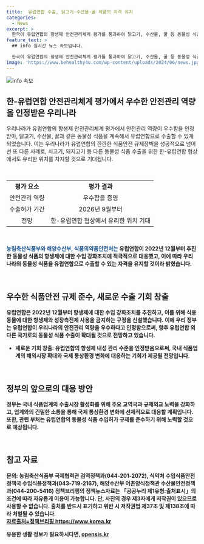 ```yaml
---
title:  유럽연합 수출, 닭고기·수산물·꿀 제품의 자격 유지
categories:
  - News
excerpt: >
  한국이 유럽연합의 항생제 안전관리체계 평가를 통과하여 닭고기, 수산물, 꿀 등 동물성 식품을 계속 수출할 수 있게 되었다. 이로써 한유럽연합 협상에서 유리한 위치를 차지할 것으로 기대되며, 유럽연합의 동물성 식품 수입허용국가 목록에 포함된 것은 나라의 항생제 내성 관리 수준을 인정받은 결과로 향후 해외시장이 확장될 것으로 전망된다. 농림축산식품부, 해양수산부, 식품의약품안전처가 이에 대해 긍정적으로 대응하고 있다.
feature_text: >
  ## info 실시간 뉴스 속보입니다.

  한국이 유럽연합의 항생제 안전관리체계 평가를 통과하여 닭고기, 수산물, 꿀 등 동물성 식품을 계속 수출할 수 있게 되었다. 이로써 한유럽연합 협상에서 유리한 위치를 차지할 것으로 기대되며, 유럽연합의 동물성 식품 수입허용국가 목록에 포함된 것은 나라의 항생제 내성 관리 수준을 인정받은 결과로 향후 해외시장이 확장될 것으로 전망된다. 농림축산식품부, 해양수산부, 식품의약품안전처가 이에 대해 긍정적으로 대응하고 있다.
image: 'https://www.behealthy4u.com/wp-content/uploads/2024/06/news.jpg'
---
```


<p><img src="https://www.behealthy4u.com/wp-content/uploads/2024/06/news.jpg" alt="info 속보" /></p>

<h2 data-ke-size="size26">한-유럽연합 안전관리체계 평가에서 우수한 안전관리 역량을 인정받은 우리나라</h2>

<p>우리나라가 유럽연합의 항생제 안전관리체계 평가에서 안전관리 역량이 우수함을 인정받아, 닭고기, 수산물, 꿀과 같은 동물성 식품을 계속해서 유럽연합으로 수출할 수 있게 되었습니다. 이는 우리나라가 유럽연합의 깐깐한 식품안전 규제장벽을 성공적으로 넘어선 또 다른 사례로, 쇠고기, 돼지고기 등 다른 동물성 식품 수출을 위한 한-유럽연합 협상에서도 유리한 위치를 차지할 것으로 기대됩니다.</p>

<p data-ke-size="size16">&nbsp;</p>

<table style="width: 100%;">
<tbody>
<tr>
<td style="text-align: center; height: 17px;"><b>평가 요소</b></td>
<td style="text-align: center; height: 17px;"><b>평가 결과</b></td>
</tr>
<tr>
<td style="text-align: center; height: 17px;">안전관리 역량</td>
<td style="text-align: center; height: 17px;">우수함을 증명</td>
</tr>
<tr>
<td style="text-align: center; height: 17px;">수출허가 기간</td>
<td style="text-align: center; height: 17px;">2026년 9월부터</td>
</tr>
<tr>
<td style="text-align: center; height: 17px;">전망</td>
<td style="text-align: center; height: 17px;">한-유럽연합 협상에서 유리한 위치 기대</td>
</tr>
</tbody>
</table>

<p data-ke-size="size16">&nbsp;</p>

<p><b><span style="color: #1a5490;">농림축산식품부와 해양수산부, 식품의약품안전처는</span><b> 유럽연합이 2022년 12월부터 추진한 동물성 식품의 항생제에 대한 수입 강화조치에 적극적으로 대응했고, 이에 따라 우리나라의 동물성 식품을 유럽연합으로 수출할 수 있는 자격을 유지할 것이라 밝혔습니다.</p>

<p data-ke-size="size16">&nbsp;</p>

<h2 data-ke-size="size26">우수한 식품안전 규제 준수, 새로운 수출 기회 창출</h2>

<p>유럽연합은 2022년 12월부터 항생제에 대한 수입 강화조치를 추진하고, 이를 위해 식용동물에 대한 항생제와 성장촉진제 사용을 금지하는 규정을 신설했습니다. 이에 우리 정부는 유럽연합이 우리나라의 안전관리 역량을 우수하다고 인정함으로써, 향후 유럽연합 외 다른 국가로의 동물성 식품 수출이 확대될 것으로 전망하고 있습니다.</p>

<ul>
<li><b>새로운 기회 창출:</b> 유럽연합의 항생제 내성 관리 수준을 인정받음으로써, 국내 식품업계의 해외시장 확대와 국제 통상환경 변화에 대응하는 기회가 제공될 전망입니다.</li>
</ul>

<p data-ke-size="size16">&nbsp;</p>

<h2 data-ke-size="size26">정부의 앞으로의 대응 방안</h2>

<p>정부는 국내 식품업계의 수출시장 활성화를 위해 주요 교역국과 규제외교 노력을 강화하고, 업계와의 긴밀한 소통을 통해 국제 통상환경 변화에 선제적으로 대응할 계획입니다. 또한, 관련 부처는 유럽연합의 동물성 식품 수입허가 규제를 준수하기 위해 노력할 것으로 예상됩니다.</p>

<p data-ke-size="size16">&nbsp;</p>

<h2 data-ke-size="size26">참고 자료</h2>

<p>문의: 농림축산식품부 국제협력관 검역정책과(044-201-2072), 식약처 수입식품안전정책국 수입식품정책과(043-719-2167), 해양수산부 어촌양식정책관 수산물안전정책과(044-200-5416)
정책브리핑의 정책뉴스자료는 「공공누리 제1유형:출처표시」의 조건에 따라 자유롭게 이용이 가능합니다. 단, 사진의 경우 제3자에게 저작권이 있으므로 사용할 수 없습니다. 출처를 반드시 표기하고 위반 시 저작권법 제37조 및 제138조에 따라 처벌될 수 있습니다. <br> <a href="https://https://www.korea.kr/policy/pressReleaseView.do?newsId=156762961">자료출처=정책브리핑 https://www.korea.kr</a></p>
유용한 생활 정보가 필요하시다면, <a href="https://opensis.kr" rel="dofollow">opensis.kr</a>


